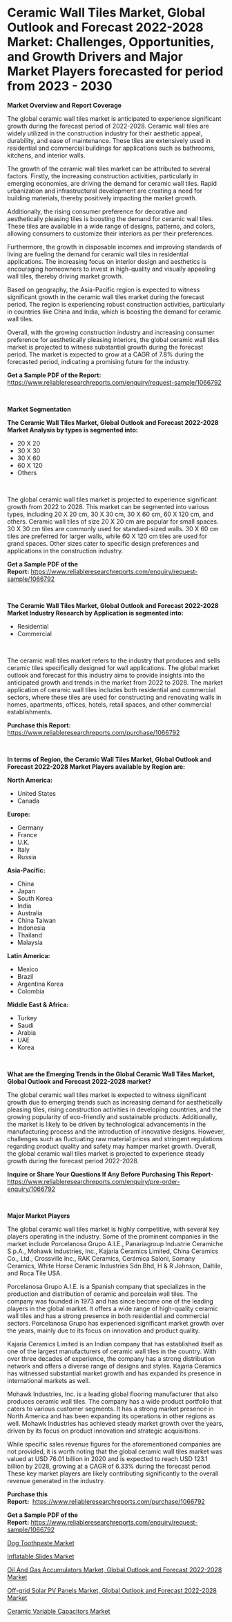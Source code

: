 <p><h1>Ceramic Wall Tiles Market, Global Outlook and Forecast 2022-2028 Market: Challenges, Opportunities, and Growth Drivers and Major Market Players forecasted for period from 2023 - 2030</h1></p><p><strong>Market Overview and Report Coverage</strong></p>
<p><p>The global ceramic wall tiles market is anticipated to experience significant growth during the forecast period of 2022-2028. Ceramic wall tiles are widely utilized in the construction industry for their aesthetic appeal, durability, and ease of maintenance. These tiles are extensively used in residential and commercial buildings for applications such as bathrooms, kitchens, and interior walls.</p><p>The growth of the ceramic wall tiles market can be attributed to several factors. Firstly, the increasing construction activities, particularly in emerging economies, are driving the demand for ceramic wall tiles. Rapid urbanization and infrastructural development are creating a need for building materials, thereby positively impacting the market growth.</p><p>Additionally, the rising consumer preference for decorative and aesthetically pleasing tiles is boosting the demand for ceramic wall tiles. These tiles are available in a wide range of designs, patterns, and colors, allowing consumers to customize their interiors as per their preferences.</p><p>Furthermore, the growth in disposable incomes and improving standards of living are fueling the demand for ceramic wall tiles in residential applications. The increasing focus on interior design and aesthetics is encouraging homeowners to invest in high-quality and visually appealing wall tiles, thereby driving market growth.</p><p>Based on geography, the Asia-Pacific region is expected to witness significant growth in the ceramic wall tiles market during the forecast period. The region is experiencing robust construction activities, particularly in countries like China and India, which is boosting the demand for ceramic wall tiles.</p><p>Overall, with the growing construction industry and increasing consumer preference for aesthetically pleasing interiors, the global ceramic wall tiles market is projected to witness substantial growth during the forecast period. The market is expected to grow at a CAGR of 7.8% during the forecasted period, indicating a promising future for the industry.</p></p>
<p><strong>Get a Sample PDF of the Report:</strong> <a href="https://www.reliableresearchreports.com/enquiry/request-sample/1066792">https://www.reliableresearchreports.com/enquiry/request-sample/1066792</a></p>
<p>&nbsp;</p>
<p><strong>Market Segmentation</strong></p>
<p><strong>The Ceramic Wall Tiles Market, Global Outlook and Forecast 2022-2028 Market Analysis by types is segmented into:</strong></p>
<p><ul><li>20 X 20</li><li>30 X 30</li><li>30 X 60</li><li>60 X 120</li><li>Others</li></ul></p>
<p>&nbsp;</p>
<p><p>The global ceramic wall tiles market is projected to experience significant growth from 2022 to 2028. This market can be segmented into various types, including 20 X 20 cm, 30 X 30 cm, 30 X 60 cm, 60 X 120 cm, and others. Ceramic wall tiles of size 20 X 20 cm are popular for small spaces. 30 X 30 cm tiles are commonly used for standard-sized walls. 30 X 60 cm tiles are preferred for larger walls, while 60 X 120 cm tiles are used for grand spaces. Other sizes cater to specific design preferences and applications in the construction industry.</p></p>
<p><strong>Get a Sample PDF of the Report:</strong>&nbsp;<a href="https://www.reliableresearchreports.com/enquiry/request-sample/1066792">https://www.reliableresearchreports.com/enquiry/request-sample/1066792</a></p>
<p>&nbsp;</p>
<p><strong>The Ceramic Wall Tiles Market, Global Outlook and Forecast 2022-2028 Market Industry Research by Application is segmented into:</strong></p>
<p><ul><li>Residential</li><li>Commercial</li></ul></p>
<p>&nbsp;</p>
<p><p>The ceramic wall tiles market refers to the industry that produces and sells ceramic tiles specifically designed for wall applications. The global market outlook and forecast for this industry aims to provide insights into the anticipated growth and trends in the market from 2022 to 2028. The market application of ceramic wall tiles includes both residential and commercial sectors, where these tiles are used for constructing and renovating walls in homes, apartments, offices, hotels, retail spaces, and other commercial establishments.</p></p>
<p><strong>Purchase this Report:</strong>&nbsp; <a href="https://www.reliableresearchreports.com/purchase/1066792">https://www.reliableresearchreports.com/purchase/1066792</a></p>
<p>&nbsp;</p>
<p><strong>In terms of Region, the Ceramic Wall Tiles Market, Global Outlook and Forecast 2022-2028 Market Players available by Region are:</strong></p>
<p>
    <p> <strong> North America: </strong>
        <ul>
            <li>United States</li>
            <li>Canada</li>
        </ul>
        </p> 
    <p> <strong> Europe: </strong>
        <ul>
            <li>Germany</li>
            <li>France</li>
            <li>U.K.</li>
            <li>Italy</li>
            <li>Russia</li>
        </ul>
        </p> 
    <p> <strong> Asia-Pacific: </strong>
        <ul>
            <li>China</li>
            <li>Japan</li>
            <li>South Korea</li>
            <li>India</li>
            <li>Australia</li>
            <li>China Taiwan</li>
            <li>Indonesia</li>
            <li>Thailand</li>
            <li>Malaysia</li>
        </ul>
        </p> 
    <p> <strong> Latin America: </strong>
        <ul>
            <li>Mexico</li>
            <li>Brazil</li>
            <li>Argentina Korea</li>
            <li>Colombia</li>
        </ul>
        </p> 
    <p> <strong> Middle East & Africa: </strong>
        <ul>
            <li>Turkey</li>
            <li>Saudi</li>
            <li>Arabia</li>
            <li>UAE</li>
            <li>Korea</li>
        </ul>
    </p>
    </p>
<p>&nbsp;</p>
<p><strong>What are the Emerging Trends in the Global Ceramic Wall Tiles Market, Global Outlook and Forecast 2022-2028 market?</strong></p>
<p><p>The global ceramic wall tiles market is expected to witness significant growth due to emerging trends such as increasing demand for aesthetically pleasing tiles, rising construction activities in developing countries, and the growing popularity of eco-friendly and sustainable products. Additionally, the market is likely to be driven by technological advancements in the manufacturing process and the introduction of innovative designs. However, challenges such as fluctuating raw material prices and stringent regulations regarding product quality and safety may hamper market growth. Overall, the global ceramic wall tiles market is projected to experience steady growth during the forecast period 2022-2028.</p></p>
<p><strong>Inquire or Share Your Questions If Any Before Purchasing This Report</strong>- <a href="https://www.reliableresearchreports.com/enquiry/pre-order-enquiry/1066792">https://www.reliableresearchreports.com/enquiry/pre-order-enquiry/1066792</a></p>
<p>&nbsp;</p>
<p><strong>Major Market Players</strong></p>
<p><p>The global ceramic wall tiles market is highly competitive, with several key players operating in the industry. Some of the prominent companies in the market include Porcelanosa Grupo A.I.E., Panariagroup Industrie Ceramiche S.p.A., Mohawk Industries, Inc., Kajaria Ceramics Limited, China Ceramics Co., Ltd., Crossville Inc., RAK Ceramics, Cerámica Saloni, Somany Ceramics, White Horse Ceramic Industries Sdn Bhd, H & R Johnson, Daltile, and Roca Tile USA. </p><p>Porcelanosa Grupo A.I.E. is a Spanish company that specializes in the production and distribution of ceramic and porcelain wall tiles. The company was founded in 1973 and has since become one of the leading players in the global market. It offers a wide range of high-quality ceramic wall tiles and has a strong presence in both residential and commercial sectors. Porcelanosa Grupo has experienced significant market growth over the years, mainly due to its focus on innovation and product quality. </p><p>Kajaria Ceramics Limited is an Indian company that has established itself as one of the largest manufacturers of ceramic wall tiles in the country. With over three decades of experience, the company has a strong distribution network and offers a diverse range of designs and styles. Kajaria Ceramics has witnessed substantial market growth and has expanded its presence in international markets as well. </p><p>Mohawk Industries, Inc. is a leading global flooring manufacturer that also produces ceramic wall tiles. The company has a wide product portfolio that caters to various customer segments. It has a strong market presence in North America and has been expanding its operations in other regions as well. Mohawk Industries has achieved steady market growth over the years, driven by its focus on product innovation and strategic acquisitions. </p><p>While specific sales revenue figures for the aforementioned companies are not provided, it is worth noting that the global ceramic wall tiles market was valued at USD 76.01 billion in 2020 and is expected to reach USD 123.1 billion by 2028, growing at a CAGR of 6.33% during the forecast period. These key market players are likely contributing significantly to the overall revenue generated in the industry.</p></p>
<p><strong>Purchase this Report:</strong>&nbsp;&nbsp;<a href="https://www.reliableresearchreports.com/purchase/1066792">https://www.reliableresearchreports.com/purchase/1066792</a></p>
<p></p>
<p><strong>Get a Sample PDF of the Report:</strong>&nbsp;<a href="https://www.reliableresearchreports.com/enquiry/request-sample/1066792">https://www.reliableresearchreports.com/enquiry/request-sample/1066792</a></p>
<p><p><a href="https://www.linkedin.com/pulse/dog-toothpaste-market-size-growth-forecast-from-2023-2030-twite/">Dog Toothpaste Market</a></p><p><a href="https://medium.com/@gussiehauck/inflatable-slides-market-size-growth-forecast-2023-2030-05a3c65a9c93">Inflatable Slides Market</a></p><p><a href="https://github.com/RoccoManning/Market-Research-Report-List-1/blob/main/oil-and-gas-accumulators-market-global-outlook-and-forecast-2022-2028-market.md">Oil And Gas Accumulators Market, Global Outlook and Forecast 2022-2028 Market</a></p><p><a href="https://github.com/NorbertYates/Market-Research-Report-List-1/blob/main/off-grid-solar-pv-panels-market-global-outlook-and-forecast-2022-2028-market.md">Off-grid Solar PV Panels Market, Global Outlook and Forecast 2022-2028 Market</a></p><p><a href="https://www.reportprime.com/ceramic-variable-capacitors-r4393">Ceramic Variable Capacitors Market</a></p></p>